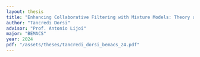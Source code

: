 ```yaml
---
layout: thesis
title: "Enhancing Collaborative Filtering with Mixture Models: Theory and Applications"
author: "Tancredi Dorsi"
advisor: "Prof. Antonio Lijoi"
major: "BEMACS"
year: 2024
pdf: "/assets/theses/tancredi_dorsi_bemacs_24.pdf"
---
```


